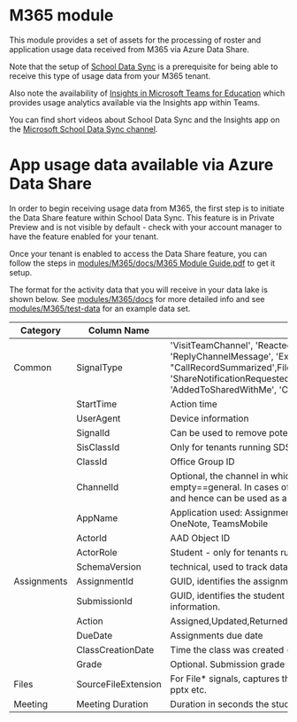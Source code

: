 # M365 module
This module provides a set of assets for the processing of roster and application usage data received from M365 via Azure Data Share.

Note that the setup of [School Data Sync](https://sds.microsoft.com/) is a prerequisite for being able to receive this type of usage data from your M365 tenant.

Also note the availability of [Insights in Microsoft Teams for Education](https://support.microsoft.com/en-us/office/insights-preview-in-microsoft-teams-for-education-leaders-8738d1b1-4e1c-49bd-9e8d-b5292474c347?ui=en-us&rs=en-us&ad=us) which provides usage analytics available via the Insights app within Teams.

You can find short videos about School Data Sync and the Insights app on the [Microsoft School Data Sync channel](https://www.youtube.com/channel/UCA8ZOC7eTfzLlkcFW3imkHg/featured).

# App usage data available via Azure Data Share
In order to begin receiving usage data from M365, the first step is to initiate the Data Share feature within School Data Sync. This feature is in Private Preview and is not visible by default - check with your account manager to have the feature enabled for your tenant.

Once your tenant is enabled to access the Data Share feature, you can follow the steps in [modules/M365/docs/M365 Module Guide.pdf](https://github.com/microsoft/OpenEduAnalytics/blob/main/modules/M365/docs/M365%20Module%20Guide.pdf) to get it setup.

The format for the activity data that you will receive in your data lake is shown below.
See [modules/M365/docs](https://github.com/microsoft/OpenEduAnalytics/tree/main/modules/M365/docs) for more detailed info and see [modules/M365/test-data](https://github.com/microsoft/OpenEduAnalytics/tree/main/modules/M365/test-data/m365/DIPData) for an example data set.

|Category   |Column Name        |Description                                                                                                |
|-----------|-------------------|-----------------------------------------------------------------------------------------------------------|
|Common     |SignalType         |'VisitTeamChannel', 'ReactedWithEmoji', 'PostChannelMessage', 'ReplyChannelMessage', 'ExpandChannelMessage', "CallRecordSummarized',FileAccessed', 'FileDownloaded','FileModified', 'FileUploaded', 'ShareNotificationRequested', 'CommentCreated', 'UserAtMentioned', 'AddedToSharedWithMe', 'CommentDeleted', 'Unlike'|
|           |StartTime          |Action time                                                                                                |
|           |UserAgent          |Device information                                                                                         |
|           |SignalId           |Can be used to remove potential signal duplications                                                        |
|           |SisClassId         |Only for tenants running SDS [empty is the sample]                                                         |
|           |ClassId            |Office Group ID                                                                                            |
|           |ChannelId          |Optional, the channel in which action took place. In some cases such as AS signals empty==general. In cases of meetings this identify the channel the meeting took place and hence can be used as a meeting ID|
|           |AppName            |Application used: Assignments, SharePoint Online, Teams, OneDrive for Business, OneNote, TeamsMobile       |
|           |ActorId            |AAD Object ID                                                                                              |
|           |ActorRole          |Student - only for tenants running SDS                                                                     |
|           |SchemaVersion      |technical, used to track data changes or bugs in the export                                                |
|Assignments|AssignmentId       |GUID, identifies the assignment. Can be used to access Graph for additional information.                   |
|           |SubmissionId       |GUID, identifies the student submission. Can be used to access Graph for additional information.           |
|           |Action             |Assigned,Updated,Returned,Visited,Submitted,Unsubmitted,Deleted,FeedbackSubmitted                          |
|           |DueDate            |Assignments due date                                                                                       |
|           |ClassCreationDate  |Time the class was created (might be empty for now)                                                        |
|           |Grade              |Optional. Submission grade points. E.g.: 100 (when action=Returned)                                        |
|Files      |SourceFileExtension|For File* signals, captures the type of file:  Aspx, docx, webm, mp4, .docx, .webm, jpg, pptx etc.         |
|Meeting    |Meeting Duration   |Duration in seconds the student spent in the meeting                                                       |
